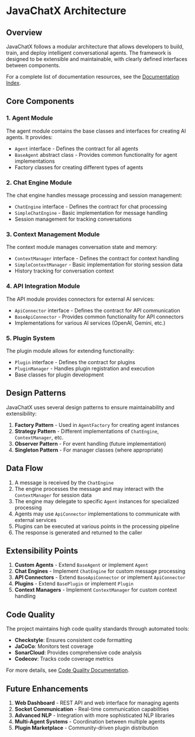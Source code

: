 # JavaChatX Architecture

## Overview

JavaChatX follows a modular architecture that allows developers to build, train, and deploy intelligent conversational agents. The framework is designed to be extensible and maintainable, with clearly defined interfaces between components.

For a complete list of documentation resources, see the [Documentation Index](INDEX.md).

## Core Components

### 1. Agent Module
The agent module contains the base classes and interfaces for creating AI agents. It provides:
- `Agent` interface - Defines the contract for all agents
- `BaseAgent` abstract class - Provides common functionality for agent implementations
- Factory classes for creating different types of agents

### 2. Chat Engine Module
The chat engine handles message processing and session management:
- `ChatEngine` interface - Defines the contract for chat processing
- `SimpleChatEngine` - Basic implementation for message handling
- Session management for tracking conversations

### 3. Context Management Module
The context module manages conversation state and memory:
- `ContextManager` interface - Defines the contract for context handling
- `SimpleContextManager` - Basic implementation for storing session data
- History tracking for conversation context

### 4. API Integration Module
The API module provides connectors for external AI services:
- `ApiConnector` interface - Defines the contract for API communication
- `BaseApiConnector` - Provides common functionality for API connectors
- Implementations for various AI services (OpenAI, Gemini, etc.)

### 5. Plugin System
The plugin module allows for extending functionality:
- `Plugin` interface - Defines the contract for plugins
- `PluginManager` - Handles plugin registration and execution
- Base classes for plugin development

## Design Patterns

JavaChatX uses several design patterns to ensure maintainability and extensibility:

1. **Factory Pattern** - Used in `AgentFactory` for creating agent instances
2. **Strategy Pattern** - Different implementations of `ChatEngine`, `ContextManager`, etc.
3. **Observer Pattern** - For event handling (future implementation)
4. **Singleton Pattern** - For manager classes (where appropriate)

## Data Flow

1. A message is received by the `ChatEngine`
2. The engine processes the message and may interact with the `ContextManager` for session data
3. The engine may delegate to specific `Agent` instances for specialized processing
4. Agents may use `ApiConnector` implementations to communicate with external services
5. Plugins can be executed at various points in the processing pipeline
6. The response is generated and returned to the caller

## Extensibility Points

1. **Custom Agents** - Extend `BaseAgent` or implement `Agent`
2. **Chat Engines** - Implement `ChatEngine` for custom message processing
3. **API Connectors** - Extend `BaseApiConnector` or implement `ApiConnector`
4. **Plugins** - Extend `BasePlugin` or implement `Plugin`
5. **Context Managers** - Implement `ContextManager` for custom context handling

## Code Quality

The project maintains high code quality standards through automated tools:

- **Checkstyle**: Ensures consistent code formatting
- **JaCoCo**: Monitors test coverage
- **SonarCloud**: Provides comprehensive code analysis
- **Codecov**: Tracks code coverage metrics

For more details, see [Code Quality Documentation](CODE_QUALITY.md).

## Future Enhancements

1. **Web Dashboard** - REST API and web interface for managing agents
2. **Socket Communication** - Real-time communication capabilities
3. **Advanced NLP** - Integration with more sophisticated NLP libraries
4. **Multi-Agent Systems** - Coordination between multiple agents
5. **Plugin Marketplace** - Community-driven plugin distribution